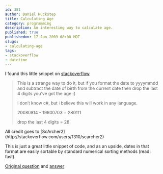 ```yaml
--- 
id: 381
author: Daniel Huckstep
title: Calculating Age
category: programming
description: An interesting way to calculate age.
published: true
publishedon: 17 Jun 2009 08:00 MDT
slugs: 
- calculating-age
tags: 
- stackoverflow
- datetime
---
```

I found this little snippet on
[stackoverflow](http://stackoverflow.com/)

<blockquote>
<p>
This is a strange way to do it, but if you format the date to yyyymmdd
and subtract the date of birth from the current date then drop the last
4 digits you’ve got the age :)

I don’t know c\#, but i believe this will work in any language.

20080814 - 19800703 = 280111

drop the last 4 digits = 28

</p>
</blockquote>
All credit goes to
[ScArcher2](http://stackoverflow.com/users/1310/scarcher2)

This is just a great little snippet of code, and as an upside, dates in
that format are easily sortable by standard numerical sorting methods
(read: fast).

[Original
question](http://stackoverflow.com/questions/9/how-do-i-calculate-someones-age-in-c)
and
[answer](http://stackoverflow.com/questions/9/how-do-i-calculate-someones-age-in-c/11942#11942)